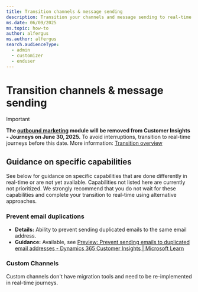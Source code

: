 ```yaml
---
title: Transition channels & message sending
description: Transition your channels and message sending to real-time journeys in Dynamics 365 Customer Insights - Journeys.
ms.date: 06/09/2025
ms.topic: how-to
author: alfergus
ms.author: alfergus
search.audienceType: 
  - admin
  - customizer
  - enduser
---
```

# Transition channels & message sending

> [!IMPORTANT]
> **The [outbound marketing](user-guide.md) module will be removed from Customer Insights - Journeys on June 30, 2025.** To avoid interruptions, transition to real-time journeys before this date. More information: [Transition overview](transition-overview.md)

## Guidance on specific capabilities

See below for guidance on specific capabilities that are done differently in real-time or are not yet available. Capabilities not listed here are currently not prioritized. We strongly recommend that you do not wait for these capabilities and complete your transition to real-time using alternative approaches.

### Prevent email duplications
- **Details:** Ability to prevent sending duplicated emails to the same email address.
- **Guidance:** Available, see [Preview: Prevent sending emails to duplicated email addresses - Dynamics 365 Customer Insights | Microsoft Learn](https://learn.microsoft.com/en-us/dynamics365/customer-insights/journeys/email-deduplication#known-issues)

### Custom Channels
Custom channels don't have migration tools and need to be re-implemented in real-time journeys.
